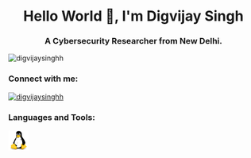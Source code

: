 <h1 align="center">Hello World 👋, I'm Digvijay Singh</h1>
<h3 align="center">A Cybersecurity Researcher from New Delhi.</h3>

<p align="left"> <img src="https://komarev.com/ghpvc/?username=digvijaysinghh&label=Profile%20views&color=0e75b6&style=flat" alt="digvijaysinghh" /> </p>

<h3 align="left">Connect with me:</h3>
<p align="left">
<a href="https://linkedin.com/in/digvijaysinghh" target="blank"><img align="center" src="https://raw.githubusercontent.com/rahuldkjain/github-profile-readme-generator/master/src/images/icons/Social/linked-in-alt.svg" alt="digvijaysinghh" height="30" width="40" /></a>
</p>

<h3 align="left">Languages and Tools:</h3>
<p align="left"> <a href="https://www.linux.org/" target="_blank" rel="noreferrer"> <img src="https://raw.githubusercontent.com/devicons/devicon/master/icons/linux/linux-original.svg" alt="linux" width="40" height="40"/> </a> </p>
